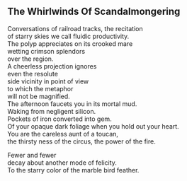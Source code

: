 The Whirlwinds Of Scandalmongering
----------------------------------
Conversations of railroad tracks, the recitation  
of starry skies we call fluidic productivity.  
The polyp appreciates on its crooked mare  
wetting crimson splendors  
over the region.  
A cheerless projection ignores  
even the resolute  
side vicinity in point of view  
to which the metaphor  
will not be magnified.  
The afternoon faucets you in its mortal mud.  
Waking from negligent silicon.  
Pockets of iron converted into gem.  
Of your opaque dark foliage when you hold out your heart.  
You are the careless aunt of a toucan,  
the thirsty ness of the circus, the power of the fire.  
  
Fewer and fewer  
decay about another mode of felicity.  
To the starry color of the marble bird feather.  
